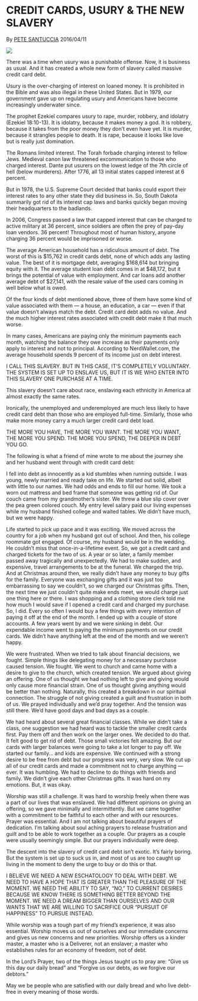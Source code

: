 # CREDIT CARDS, USURY & THE NEW SLAVERY

By [PETE SANTUCCIA](https://www.petesantucci.com/credit-cards-usury-the-new-slavery/)
2016/04/11

<img src="https://i0.wp.com/www.petesantucci.com/wp-content/uploads/2016/04/screen-shot-2016-04-01-at-10-41-35-am.png?w=303&ssl=1">

There was a time when usury was a punishable offense. Now, it is business as usual. And it has created a whole new form of slavery called massive credit card debt.

Usury is the over-charging of interest on loaned money. It is prohibited in the Bible and was also illegal in these United States. But in 1979, our government gave up on regulating usury and Americans have become increasingly underwater since.

The prophet Ezekiel compares usury to rape, murder, robbery, and idolatry (Ezekiel 18:10-13). It is idolatry, because it makes money a god. It is robbery, because it takes from the poor money they don’t even have yet. It is murder, because it strangles people to death. It is rape, because it looks like love but is really just domination.

The Romans limited interest. The Torah forbade charging interest to fellow Jews. Medieval canon law threatened excommunication to those who charged interest. Dante put usurers on the lowest ledge of the 7th circle of hell (below murderers). After 1776, all 13 initial states capped interest at 6 percent.

But in 1978, the U.S. Supreme Court decided that banks could export their interest rates to any other state they did business in. So, South Dakota summarily got rid of its interest cap laws and banks quickly began moving their headquarters to the badlands.

In 2006, Congress passed a law that capped interest that can be charged to active military at 36 percent, since soldiers are often the prey of pay-day loan vendors. 36 percent! Throughout most of human history, anyone charging 36 percent would be imprisoned or worse.

The average American household has a ridiculous amount of debt. The worst of this is $15,762 in credit cards debt, none of which adds any lasting value. The best of it is mortgage debt, averaging $168,614 but bringing equity with it. The average student loan debt comes in at $48,172, but it brings the potential of value with employment. And car loans add another average debt of $27,141, with the resale value of the used cars coming in well below what is owed.

Of the four kinds of debt mentioned above, three of them have some kind of value associated with them — a house, an education, a car — even if that value doesn’t always match the debt. Credit card debt adds no value. And the much higher interest rates associated with credit debt make it that much worse.

In many cases, Americans are paying only the minimum payments each month, watching the balance they owe increase as their payments only apply to interest and not to principal. According to NerdWallet.com, the average household spends 9 percent of its income just on debt interest.

I CALL THIS SLAVERY. BUT IN THIS CASE, IT’S COMPLETELY VOLUNTARY. THE SYSTEM IS SET UP TO ENSLAVE US, BUT IT IS WE WHO ENTER INTO THIS SLAVERY ONE PURCHASE AT A TIME.

This slavery doesn’t care about race, enslaving each ethnicity in America at almost exactly the same rates.

Ironically, the unemployed and underemployed are much less likely to have credit card debt than those who are employed full-time. Similarly, those who make more money carry a much larger credit card debt load.

THE MORE YOU HAVE, THE MORE YOU WANT. THE MORE YOU WANT, THE MORE YOU SPEND. THE MORE YOU SPEND, THE DEEPER IN DEBT YOU GO.

The following is what a friend of mine wrote to me about the journey she and her husband went through with credit card debt:

I fell into debt as innocently as a kid stumbles when running outside. I was young, newly married and ready take on life. We started out solid, albeit with little to our names. We had odds and ends to fill our home. We took a worn out mattress and bed frame that someone was getting rid of. Our couch came from my grandmother’s sister. We threw a blue slip cover over the pea green colored couch. My entry level salary paid our living expenses while my husband finished college and waited tables. We didn’t have much, but we were happy.

Life started to pick up pace and it was exciting. We moved across the country for a job when my husband got out of school. And then, his college roommate got engaged. Of course, my husband would be in the wedding. He couldn’t miss that once-in-a-lifetime event. So, we got a credit card and charged tickets for the two of us. A year or so later, a family member passed away tragically and unexpectedly. We had to make sudden, and expensive, travel arrangements to be at the funeral. We charged the trip. And at Christmas around then, we really didn’t have any money to buy gifts for the family. Everyone was exchanging gifts and it was just too embarrassing to say we couldn’t, so we charged our Christmas gifts. Then, the next time we just couldn’t quite make ends meet, we would charge just one thing here or there. I was shopping and a clothing store clerk told me how much I would save if I opened a credit card and charged my purchase. So, I did. Every so often I would buy a few things with every intention of paying it off at the end of the month. I ended up with a couple of store accounts. A few years went by and we were sinking in debt. Our expendable income went to paying the minimum payments on our credit cards. We didn’t have anything left at the end of the month and we weren’t happy.

We were frustrated. When we tried to talk about financial decisions, we fought. Simple things like delegating money for a necessary purchase caused tension. We fought. We went to church and came home with a desire to give to the church, which created tension. We argued about giving an offering. One of us thought we had nothing left to give and giving would only cause more financial strain. One of us thought giving anything would be better than nothing. Naturally, this created a breakdown in our spiritual connection. The struggle of not giving created a guilt and frustration in both of us. We prayed individually and we’d pray together. And the tension was still there. We’d have good days and bad days as a couple. 

We had heard about several great financial classes. While we didn’t take a class, one suggestion we had heard was to tackle the smaller credit cards first. Pay them off and then work on the larger ones. We decided to do that. It felt good to get rid of debt. Those small victories felt amazing. But our cards with larger balances were going to take a lot longer to pay off. We started our family… and kids are expensive. We continued with a strong desire to be free from debt but our progress was very, very slow. We cut up all of our credit cards and made a commitment not to charge anything — ever. It was humbling. We had to decline to do things with friends and family. We didn’t give each other Christmas gifts. It was hard on my emotions. But, it was okay. 

Worship was still a challenge. It was hard to worship freely when there was a part of our lives that was enslaved. We had different opinions on giving an offering, so we gave minimally and intermittently. But we came together with a commitment to be faithful to each other and with our resources. Prayer was essential. And I am not talking about beautiful prayers of dedication. I’m talking about soul aching prayers to release frustration and guilt and to be able to work together as a couple. Our prayers as a couple were usually seemingly simple. But our prayers individually were deep. 

The descent into the slavery of credit card debt isn’t exotic. It’s fairly boring. But the system is set up to suck us in, and most of us are too caught up living in the moment to deny the urge to buy or do this or that.

I BELIEVE WE NEED A NEW ESCHATOLOGY TO DEAL WITH DEBT. WE NEED TO HAVE A HOPE THAT IS GREATER THAN THE PLEASURE OF THE MOMENT. WE NEED THE ABILITY TO SAY, “NO,” TO CURRENT DESIRES BECAUSE WE KNOW THERE IS SOMETHING BETTER BEYOND THE MOMENT. WE NEED A DREAM BIGGER THAN OURSELVES AND OUR WANTS THAT WE ARE WILLING TO SACRIFICE OUR “PURSUIT OF HAPPINESS” TO PURSUE INSTEAD.

While worship was a tough part of my friend’s experience, it was also essential. Worship moves us out of ourselves and our immediate concerns and gives us new concerns and new priorities. Worship offers us a kinder master, a master who is a Deliverer, not an enslaver; a master who establishes rules for an economy of freedom, not of debt.

In the Lord’s Prayer, two of the things Jesus taught us to pray are: “Give us this day our daily bread” and “Forgive us our debts, as we forgive our debtors.”

May we be people who are satisfied with our daily bread and who live debt-free in every meaning of those words.
